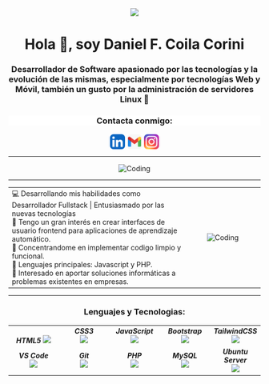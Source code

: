 <p align="center"><picture align="center"><img align="center" src = "https://github.com/7oSkaaa/7oSkaaa/blob/main/Images/about_me.gif?raw=true" width = 50px></picture></p>
<h1 align="center">Hola 👋, soy Daniel F. Coila Corini</h1>
<h3 align="center">Desarrollador de Software apasionado por las tecnologías y la evolución de las mismas, especialmente por tecnologías Web y Móvil, también un gusto por la administración de servidores Linux 🐧</h3>
  <div align = "center">
    <h3 align="center" style="background: white;">Contacta conmigo:</h3>
    <p align="center">
      <a href="https://www.linkedin.com/in/daniel-franco-coila-corini-05356a1b6/" target="blank"><img align="center" src="https://github.com/tandpfun/skill-icons/blob/main/icons/LinkedIn.svg" alt="kaveendinethma" height="30" width="30" /></a>
      <a href="mailto:frank117js@gmail.com" target="blank"><img align="center" src="https://github.com/tandpfun/skill-icons/blob/main/icons/Gmail-Light.svg" alt="kavee_dineth" height="30" width="30" /></a>
      <a href="https://www.instagram.com/dafran.code/" target="blank"><img align="center" src="https://github.com/tandpfun/skill-icons/blob/main/icons/Instagram.svg" alt="kavee_dineth" height="30" width="30" /></a>
    </p>
  </div>
<hr>
<div align="center">
  <div align="center">
    <img align="center" alt="Coding" width="450" src="https://repository-images.githubusercontent.com/588181932/e36ec678-7984-4cdd-8e4c-a3932772ff8e">
  </div>
</div>
<hr>
<table align="center">
<tr border="none">
<td width="70%" align="left">
    💻 Desarrollando mis habilidades como Desarrollador Fullstack | Entusiasmado por las nuevas tecnologías <br>
    📝 Tengo un gran interés en crear interfaces de usuario frontend para aplicaciones de aprendizaje automático. <br>
    🌱 Concentrandome en implementar codigo limpio y funcional. <br>
    🌟 Lenguajes principales: Javascript y PHP. <br> 
    🚩 Interesado en aportar soluciones informáticas a problemas existentes en empresas. <br>
</td>
<td width="30%" align="center">
  <img align="center" alt="Coding" width="150" src="https://media0.giphy.com/media/v1.Y2lkPTc5MGI3NjExMGgxZjNobWNhaDFlcmRvNDE1MWcwMmo0bnY3bmZpbWZ0dDI5NHpoaCZlcD12MV9pbnRlcm5hbF9naWZfYnlfaWQmY3Q9Zw/bGgsc5mWoryfgKBx1u/giphy.gif">  
</td>
</tr>
</table>

---

<h3 align="center">Lenguajes y Tecnologias:</h3>
<table align="center">
  <tbody>
    <tr align="top">
      <td width="20%" align="center"><br>
        <span><i><b>HTML5</b><i></span>
        <img width="50" src="https://cdn.svgporn.com/logos/html-5.svg">
      </td>
      <td width="20%" align="center">
        <span><i><b>CSS3</b><i></span><br>
        <img width="50" src="https://cdn.svgporn.com/logos/css-3.svg">
      </td>
      <td width="20%" align="center">
        <span><i><b>JavaScript</b><i></span><br>
        <img width="50" src="https://cdn.svgporn.com/logos/javascript.svg">
      </td>
      <td width="20%" align="center">
        <span><i><b>Bootstrap</b><i></span><br>
        <img width="50" src="https://cdn.svgporn.com/logos/bootstrap.svg">
      </td>
      <td width="20%" align="center">
        <span><i><b>TailwindCSS</b><i></span><br>
        <img width="50" src="https://cdn.svgporn.com/logos/tailwindcss-icon.svg">
      </td>
    </tr>
    <tr align="top">
      <td width="20%" align="center">
        <span><i><b>VS Code</b><i></span><br>
        <img width="50" src="https://cdn.svgporn.com/logos/visual-studio-code.svg">
      </td>
      <td width="20%" align="center">
        <span><i><b>Git</b><i></span><br>
        <img width="50" src="https://cdn.svgporn.com/logos/git-icon.svg">
      </td>
      <td width="20%" align="center">
        <span><i><b>PHP</b><i></span><br>
        <img width="50" src="https://cdn.svgporn.com/logos/php.svg">
      </td>
      <td width="20%" align="center">
        <span><i><b>MySQL</b><i></span><br>
        <img width="50" src="https://cdn.svgporn.com/logos/mysql.svg">
      </td>
      <td width="20%" align="center">
        <span><i><b>Ubuntu Server</b><i></span><br>
        <img width="50" src="https://cdn.svgporn.com/logos/ubuntu.svg">
      </td>
    </tr>
    <tr align="top">
    </tr>
  </tbody>
</table>

